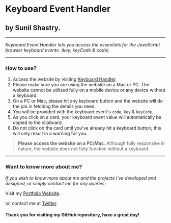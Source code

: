# Keyboard Event Handler
## by Sunil Shastry.
___
_Keyboard Event Handler lets you access the essentials for the JavaScript browser keyboard events. (key, keyCode & code)_
___
### How to use?
1. Access the website by visiting [Keyboard Handler](https://keyboardevent.netlify.app/ "Keynoard Event Handler").
2. Please make sure you are using the website on a Mac or PC. The website cannot be utilized fully on a mobile device or any device without a keyboard.
3. On a PC or Mac, please hit any keyboard button and the website will do the job in fetching the details you need.
4. You will be provided with the keyboard event's `code`, `key` & `keyCode`.
5. As you click on a card, your keyboard event value will automatically be copied to the clipboard.
6. Do not click on the card until you've already hit a keyboard button, this will only result in a warning for you.

> __Please access the website on a PC/Mac__. Although fully responsive in nature, the website does not fully function without a keyboard.

___
### Want to know more about me?
*If you wish to know more about me and the projects I've developed and designed, or simply contact me for any queries:*

Visit my [Portfolio Website](https://www.sunilshastry.com "Sunil Shastry").

or, contact me at [Twitter](https://twitter.com/sunillshastry "Sunil Shastry on Twitter").

#### Thank you for visiting my GitHub repository, have a great day!